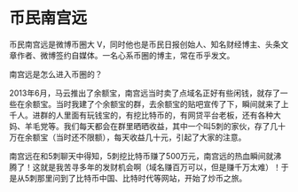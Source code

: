 # 币民南宫远

币民南宫远是微博币圈大 V，同时他也是币民日报创始人、知名财经博主、头条文章作者、微博签约自媒体。一名心系币圈的博主，常在币乎发文。

南宫远是怎么进入币圈的？

2013年6月，马云推出了余额宝，南宫远当时卖了点域名正好有些闲钱，就存了一些在余额宝。当时我建了个余额宝的群，去余额宝的贴吧宣传了下，瞬间就来了上千人。进群的人里面有玩钱宝的，有挖比特币的，有网贷平台老板，还有各种大妈、羊毛党等。我们每天都会在群里晒晒收益，其中一个叫5刺的家伙，存了几十万在余额宝（当时还不限额），每天收益几十元，引起了大家的注意。

南宫远在和5刺聊天中得知，5刺挖比特币赚了500万元，南宫远的热血瞬间就沸腾了！这就是我苦寻多年的发财机会啊（域名赚百万可以，但是赚千万太难）！于是从5刺那里问到了比特币中国、比特时代等网站，开始了炒币之旅。
